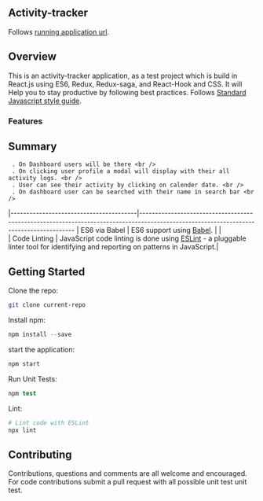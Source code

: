 ## Activity-tracker <br />
Follows [running application url](https://activity-app123.herokuapp.com/).

## Overview

This is an activity-tracker application, as a test project which is build in React.js using ES6, Redux, Redux-saga, and React-Hook and CSS. It will Help you to stay productive by following best practices. Follows [Standard Javascript style guide](https://github.com/eslint/eslint).

### Features
                                
## Summary<br />   

     . On Dashboard users will be there <br />  
     . On clicking user profile a modal will display with their all activity logs. <br />
     . User can see their activity by clicking on calender date. <br />
     . On dashboard user can be searched with their name in search bar <br />
                                                                                                    
|----------------------------------------|---------------------------------------------------------------------------------------------------------------------------------------
| ES6 via Babel                   | ES6 support using [Babel](https://babeljs.io/).  | | <br />
| Code Linting               | JavaScript code linting is done using [ESLint](http://eslint.org) - a pluggable linter tool for identifying and reporting on patterns in JavaScript.|                                                                                        

## Getting Started

Clone the repo:
```sh
git clone current-repo
```

Install npm:
```js
npm install --save
```

start the application:
```s
npm start
```

Run Unit Tests:
```s
npm test
```

Lint:
```sh
# Lint code with ESLint
npx lint
```

## Contributing

Contributions, questions and comments are all welcome and encouraged. For code contributions submit a pull request with all possible unit test unit test.

